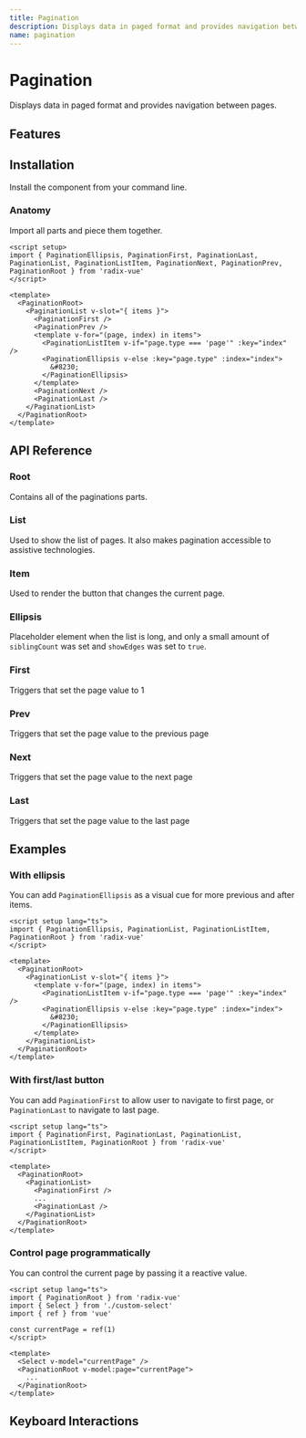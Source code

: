 ```yaml
--- 
title: Pagination
description: Displays data in paged format and provides navigation between pages.
name: pagination 
---
```



# Pagination
 
<Description>
Displays data in paged format and provides navigation between pages.
</Description>

<ComponentPreview name="Pagination" />


## Features

<Highlights
  :features="[
    'Enable quick access to first, or last page',
    'Enable to show edges constantly, or not',
  ]"
/>

## Installation

Install the component from your command line.

<InstallationTabs value="radix-vue" />

### Anatomy

Import all parts and piece them together.

```vue
<script setup>
import { PaginationEllipsis, PaginationFirst, PaginationLast, PaginationList, PaginationListItem, PaginationNext, PaginationPrev, PaginationRoot } from 'radix-vue'
</script>

<template>
  <PaginationRoot>
    <PaginationList v-slot="{ items }">
      <PaginationFirst />
      <PaginationPrev />
      <template v-for="(page, index) in items">
        <PaginationListItem v-if="page.type === 'page'" :key="index" />
        <PaginationEllipsis v-else :key="page.type" :index="index">
          &#8230;
        </PaginationEllipsis>
      </template>
      <PaginationNext />
      <PaginationLast />
    </PaginationList>
  </PaginationRoot>
</template>
```

## API Reference

### Root

Contains all of the paginations parts.

<!-- @include: @/meta/PaginationRoot.md -->

### List

Used to show the list of pages. It also makes pagination accessible to assistive technologies.

<!-- @include: @/meta/PaginationList.md -->

### Item

Used to render the button that changes the current page.

<!-- @include: @/meta/PaginationItem.md -->

<DataAttributesTable
  :data="[
    {
      attribute: '[data-selected]',
      values: ['true' , ''],
    },
    {
      attribute: '[data-type]',
      values: ['page'],
    }
  ]"
/>


### Ellipsis

Placeholder element when the list is long, and only a small amount of `siblingCount` was set and `showEdges` was set to `true`.

<!-- @include: @/meta/PaginationEllipsis.md -->


<DataAttributesTable
  :data="[ 
    {
      attribute: '[data-type]',
      values: ['ellipsis'],
    }
  ]"
/>

### First

Triggers that set the page value to 1

<!-- @include: @/meta/PaginationFirst.md -->


### Prev

Triggers that set the page value to the previous page

<!-- @include: @/meta/PaginationPrev.md -->


### Next

Triggers that set the page value to the next page

<!-- @include: @/meta/PaginationNext.md -->


### Last

Triggers that set the page value to the last page

<!-- @include: @/meta/PaginationLast.md -->

## Examples

### With ellipsis

You can add `PaginationEllipsis` as a visual cue for more previous and after items.

```vue line=10-12
<script setup lang="ts">
import { PaginationEllipsis, PaginationList, PaginationListItem, PaginationRoot } from 'radix-vue'
</script>

<template>
  <PaginationRoot>
    <PaginationList v-slot="{ items }">
      <template v-for="(page, index) in items">
        <PaginationListItem v-if="page.type === 'page'" :key="index" />
        <PaginationEllipsis v-else :key="page.type" :index="index">
          &#8230;
        </PaginationEllipsis>
      </template>
    </PaginationList>
  </PaginationRoot>
</template>
```

### With first/last button

You can add `PaginationFirst` to allow user to navigate to first page, or `PaginationLast` to navigate to last page.

```vue line=8,10
<script setup lang="ts">
import { PaginationFirst, PaginationLast, PaginationList, PaginationListItem, PaginationRoot } from 'radix-vue'
</script>

<template>
  <PaginationRoot>
    <PaginationList>
      <PaginationFirst />
      ...
      <PaginationLast />
    </PaginationList>
  </PaginationRoot>
</template>
```


### Control page programmatically

You can control the current page by passing it a reactive value. 

```vue line=6,10,11
<script setup lang="ts">
import { PaginationRoot } from 'radix-vue'
import { Select } from './custom-select'
import { ref } from 'vue'

const currentPage = ref(1)
</script>

<template>
  <Select v-model="currentPage" />
  <PaginationRoot v-model:page="currentPage">
    ...
  </PaginationRoot>
</template>
```
 

## Keyboard Interactions

<KeyboardTable
  :data="[ 
    {
      keys: ['Tab'],
      description: 'Moves focus to the next focusable element.',
    }, 
    {
      keys: ['Space'],
      description: `
        <span>
          When focus is on a any trigger, trigger selected page or arrow navigation
        </span>`
    },
    {
      keys: ['Enter'],
      description:  `
        <span>
          When focus is on a any trigger, trigger selected page or arrow navigation
        </span>` 
    }, 
  ]"
/>

